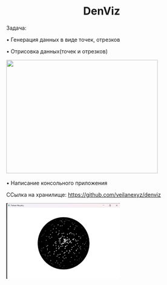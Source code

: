 <h1 align="center">DenViz</a></h1>

Задача:

•	Генерация данных в виде точек, отрезков


•	Отрисовка данных(точек и отрезков)

<img src="https://github.com/AnastasiayA26/1-year-univercity-c-/blob/main/points.jpg" width="400" height="300">

•	Написание консольного приложения


ССылка на хранилище: https://github.com/veilanexyz/denviz


<img src="https://github.com/veilanexyz/pictures/blob/main/sphere.jpg" width="300" height="200">


